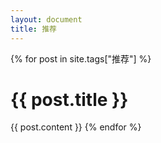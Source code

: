 ```yaml
---
layout: document
title: 推荐
---
```

{% for post in site.tags["推荐"] %}
# {{ post.title }}
{{ post.content }}
{% endfor %}
